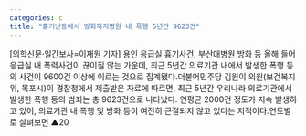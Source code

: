 ```yaml
---
categories: c
title: "흉기난동에서 방화까지병원 내 폭행 5년간 9623건"
---
```

[의학신문·일간보사=이재원 기자] 용인 응급실 흉기사건, 부산대병원 방화 등 올해 들어 응급실 내 폭력사건이 끊이질 않는 가운데, 최근 5년간 의료기관 내에서 발생한 폭행 등의 사건이 9600건 이상에 이르는 것으로 집계됐다.더불어민주당 김원이 의원(보건복지위, 목포시)이 경찰청에서 제출받은 자료에 따르면, 최근 5년간 우리나라 의료기관에서 발생한 폭행 등의 범죄는 총 9623건으로 나타났다. 연평균 2000건 정도가 지속 발생하고 있어, 의료기관 내 폭행 및 방화 등이 여전히 근절되지 않고 있다는 지적이다.연도별로 살펴보면 ▲20